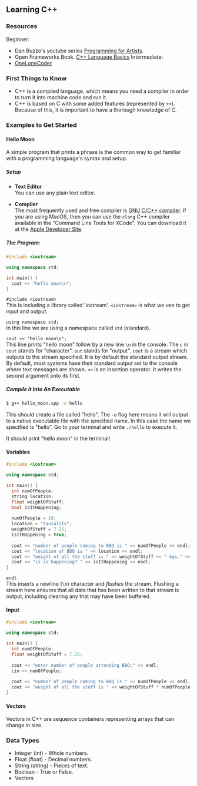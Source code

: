 ## Learning C++

### Resources
Beginner:
  * Dan Buzzo's youtube series [Programming for
  Artists](https://www.youtube.com/watch?v=HGbkTHCO8P8&list=PL6QF0yo3Zj7DlRpQlfBULd3ngzi-qbLCY).
  * Open Frameworks Book. [C++ Language Basics](https://openframeworks.cc/ofBook/chapters/cplusplus_basics.html)
Intermediate:
  * [OneLoneCoder](https://www.youtube.com/c/javidx9/videos)

### First Things to Know
  * C++ is a compiled language, which means you need a compiler in order to turn it into machine code and run it.
  * C++ is based on C with some added features (represented by `++`). Because of this, it is important to have a thorough knowledge of C.

### Examples to Get Started 
#### Hello Moon 
A simple program that prints a phrase is the common way to get familiar with a programming language's
syntax and setup.

##### Setup  
  * **Text Editor**  
You can use any plain text editor.

  * **Compiler**  
The most frequently used and free compiler is [GNU C/C++ compiler](https://gcc.gnu.org/install/). If
you are using MacOS, then you can use the `clang` C++ compiler available in the "Command Line Tools
for XCode". You can download it at the [Apple Developer Site](https://developer.apple.com/downloads/).

##### The Program:
```cpp
#include <iostream>

using namespace std;

int main() {
  cout << "hello moon\n";
}
```

`#include <iostream>`  
This is including a library called 'iostream'. `<iostream>` is what we use to get input and output.

`using namespace std;`  
In this line we are using a namespace called `std` (standard). 

`cout << "hello moon\n";`  
This line prints "hello moon" follow by a new line `\n` in the console. The `c` in `cout` stands for "character". `out` stands for "output". `cout` is a stream which outputs to the stream specified. It is by default the standard output stream. By default, most systems have their standard output set to the console where text messages are shown. `<<` is an insertion operator. It writes the second argument onto its first.

##### Compile It Into An Executable
```bash
$ g++ hello_moon.cpp -o hello
```

This should create a file called "hello". The `-o` flag here means it will output to a native
executable file with the specified name. In this case the name we specified is "hello". Go to your terminal and write `./hello` to execute it.

It should print "hello moon" in the terminal!

#### Variables
```cpp
#include <iostream>

using namespace std;

int main() {
  int numOfPeople;
  string location;
  float weightOfStuff;
  bool isItHappening;
  
  numOfPeople = 10;
  location = "Sausalito";
  weightOfStuff = 7.25;
  isItHappening = true; 
  
  cout << "number of people coming to BBQ is " << numOfPeople << endl;
  cout << "location of BBQ is " << location << endl;
  cout << "weight of all the stuff is " << weightOfStuff << " kgs." << endl;
  cout << "is is happening? " << isItHappening << endl;
}
```
`endl`  
This inserts a newline (`\n`) character and *flushes* the stream. Flushing a stream here ensures that all data that has been written to that stream is output, including clearing any that may have been buffered.

#### Input
```cpp
#include <iostream>

using namespace std;

int main() {
  int numOfPeople;
  float weightOfStuff = 7.25;
  
  cout << "enter number of people attending BBQ:" << endl;
  cin >> numOfPeople;
  
  cout << "number of people coming to BBQ is " << numOfPeople << endl;
  cout << "weight of all the stuff is " << weightOfStuff * numOfPeople << " kgs." << endl;
}
```

#### Vectors
Vectors in C++ are sequence containers representing arrays that can change in size.

### Data Types

* Integer (int) - Whole numbers.
* Float (float) - Decimal numbers.
* String (string) - Pieces of text.
* Boolean - True or False.
* Vectors
